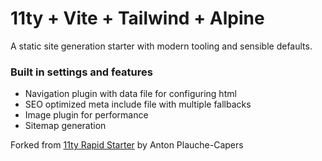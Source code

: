 # 11ty + Vite + Tailwind + Alpine

A static site generation starter with modern tooling and sensible defaults.

### Built in settings and features

 - Navigation plugin with data file for configuring html
 - SEO optimized meta include file with multiple fallbacks
 - Image plugin for performance
 - Sitemap generation

Forked from [11ty Rapid Starter](https://github.com/aplauche/11ty-Rapid-Starter) by Anton Plauche-Capers